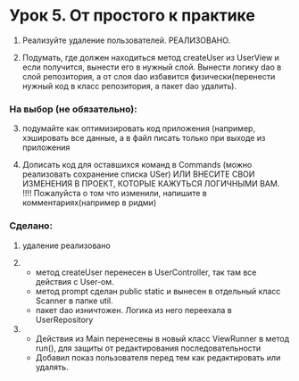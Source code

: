 # Урок 5. От простого к практике
1. Реализуйте удаление пользователей. РЕАЛИЗОВАНО.

2. Подумать, где должен находиться метод createUser из UserView и если 
получится, вынести его в нужный слой. Вынести логику dao в слой репозитория, 
а от слоя dao избавится физически(перенести нужный код в класс репозитория, 
а пакет dao удалить).

### На выбор (не обязательно):
3. подумайте как оптимизировать код приложения (например, хэшировать все данные,
а в файл писать только при выходе из приложения

4. Дописать код для оставшихся команд в Commands (можно реализовать сохранение списка USer)
ИЛИ ВНЕСИТЕ СВОИ ИЗМЕНЕНИЯ В ПРОЕКТ, КОТОРЫЕ КАЖУТЬСЯ ЛОГИЧНЫМИ ВАМ.
!!!! Пожалуйста о том что изменили, напишите в комментариях(например в ридми)

### Сделано:
1. удаление реализовано
2. * метод createUser перенесен в UserController, так там все действия с User-ом.
   * метод prompt сделан public static и вынесен в отдельный класс Scanner в папке util.
   * пакет dao изничтожен. Логика из него переехала в UserRepository

3. * Действия из Main перенесены в новый класс ViewRunner в метод run(), для защиты от редактирования последовательности
   * Добавил показ пользователя перед тем как редактировать или удалять. 


